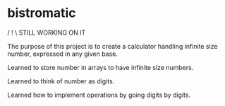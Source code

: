 # bistromatic

/ ! \   STILL WORKING ON IT

The purpose of this project is to create a calculator handling infinite size number, expressed in any given base.

Learned to store number in arrays to have infinite size numbers.

Learned to think of number as digits.

Learned how to implement operations by going digits by digits.
